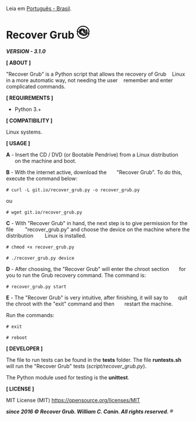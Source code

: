 Leia em [Português - Brasil](https://github.com/williamcanin/recover-grub/blob/master/README-PtBr.md).


# Recover Grub <img src="https://raw.githubusercontent.com/williamcanin/recover-grub/master/logotype/recover-grub-icon.png" alt="Recover Grub Logotype" width="7%" height="7%"/>

***VERSION - 3.1.0***



**[ ABOUT ]**

  "Recover Grub" is a Python script that allows the recovery of Grub
   Linux in a more automatic way, not needing the user
   remember and enter complicated commands.

**[ REQUIREMENTS ]**

  - Python 3.+

**[ COMPATIBILITY ]**

  Linux systems.

**[ USAGE ]**

  **A** - Insert the CD / DVD (or Bootable Pendrive) from a Linux distribution
      on the machine and boot.

  **B** - With the internet active, download the
      "Recover Grub". To do this, execute the command below:

  ~~~shell
  # curl -L git.io/recover_grub.py -o recover_grub.py
  ~~~

  ou

  ~~~shell
  # wget git.io/recover_grub.py
  ~~~

  **C** -  With "Recover Grub" in hand, the next step is to give permission for the file
       "recover_grub.py" and choose the device on the machine where the distribution
       Linux is installed.

  ~~~shell
  # chmod +x recover_grub.py
  ~~~
  ~~~shell
  # ./recover_grub.py device
  ~~~

  **D** - After choosing, the "Recover Grub" will enter the chroot section
      for you to run the Grub recovery command. The command is:

  ~~~shell
  # recover_grub.py start
  ~~~

  **E** - The "Recover Grub" is very intuitive, after finishing, it will say to
      quit the chroot with the "exit" command and then
      restart the machine.

  Run the commands:

  ~~~shell
  # exit
  ~~~
  ~~~shell
  # reboot
  ~~~

**[ DEVELOPER ]**

  The file to run tests can be found in the **tests** folder. The file
  **runtests.sh** will run the "Recover Grub" tests (*script/recover_grub.py*).
  
  The Python module used for testing is the **unittest**.

**[ LICENSE ]**

  MIT License (MIT)
  https://opensource.org/licenses/MIT


 ***since 2016 © Recover Grub. William C. Canin. All rights reserved. ®***
